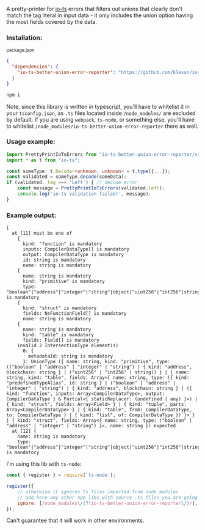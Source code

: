 A pretty-printer for [io-ts](https://github.com/gcanti/io-ts/issues/350) errors that filters out
unions that clearly don't match the tag literal in input data - it only includes the union option
having the most fields covered by the data.

### Installation:

<sub>package.json</sub>
```json
{
  "dependencies": {
    "io-ts-better-union-error-reporter": "https://github.com/klesun/io-ts-better-union-error-reporter/tarball/ac849be181447176da233ad0dc663ee47df5853f"
  }
}
```

```bash
npm i
```

Note, since this library is written in typescript, you'll have to whitelist it in your `tsconfig.json`, as `.ts` files located inside `/node_modules/` are excluded by default. If you are using `webpack`, `ts-node`, or something else, you'll have to whitelist `/node_modules/io-ts-better-union-error-reporter` there as well.

### Usage example:
```typescript
import PrettyPrintIoTsErrors from "io-ts-better-union-error-reporter/src/PrettyPrintIoTsErrors";
import * as t from "io-ts";

const someType: t.Decoder<unknown, unknown> = t.type({...});
const validated = someType.decode(someData);
if (validated._tag === 'Left') { // decode error
    const message = PrettyPrintIoTsErrors(validated.left);
    console.log('io-ts validation failed!', message);
}
```

### Example output:
```
[
  at [11] must be one of
    {
      kind: "function" is mandatory
      inputs: CompilerDataType[] is mandatory
      output: CompilerDataType is mandatory
      id: string is mandatory
      name: string is mandatory
    {
      name: string is mandatory
      kind: "primitive" is mandatory
      type: "boolean"|"address"|"integer"|"string"|object|"uint256"|"int256"|string is mandatory
    {
      kind: "struct" is mandatory
      fields: NsFunctionField[] is mandatory
      name: string is mandatory
    {
      name: string is mandatory
      kind: "table" is mandatory
      fields: Field[] is mandatory
    invalid 2 IntersectionType element(s)
      0: {
        metadataId: string is mandatory
      1: UnionType ({ name: string, kind: "primitive", type: (("boolean" | "address" | "integer" | "string") | { kind: "address", blockchain: string } | ("uint256" | "int256" | string)) } | { name: string, kind: "table", fields: Array<{ name: string, type: ({ kind: "predefinedTypeAlias", id: string } | ("boolean" | "address" | "integer" | "string") | { kind: "address", blockchain: string } | ({ kind: "function", inputs: Array<CompilerDataType>, output: CompilerDataType } & Partial<{ staticReplacer: (undefined | any) }>) | { kind: "struct", fields: Array<Field> } | { kind: "tuple", parts: Array<CompilerDataType> } | { kind: "table", from: CompilerDataType, to: CompilerDataType } | { kind: "list", of: CompilerDataType }) }> } | { kind: "struct", fields: Array<{ name: string, type: ("boolean" | "address" | "integer" | "string") }>, name: string }) expected
  at [12] {
    name: string is mandatory
    type: "boolean"|"address"|"integer"|"string"|object|"uint256"|"int256"|string is mandatory
```

I'm using this lib with `ts-node`:
```javascript
const { register } = require('ts-node');

register({
    // otherwise it ignores ts files imported from node_modules
    // add here any other npm libs with source .ts files you are going to import
    ignore: [/node_modules\/(?!io-ts-better-union-error-reporter\/)/],
});
```

Can't guarantee that it will work in other environments.
